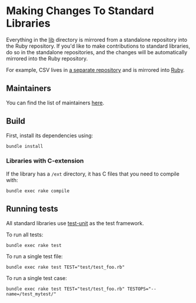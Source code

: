 # Making Changes To Standard Libraries

Everything in the [lib](https://github.com/ruby/ruby/tree/master/lib) directory is mirrored from a standalone repository into the Ruby repository.
If you'd like to make contributions to standard libraries, do so in the standalone repositories, and the
changes will be automatically mirrored into the Ruby repository.

For example, CSV lives in [a separate repository](https://github.com/ruby/csv) and is mirrored into [Ruby](https://github.com/ruby/ruby/tree/master/lib/csv).

## Maintainers

You can find the list of maintainers [here](https://docs.ruby-lang.org/en/master/maintainers_md.html#label-Maintainers).

## Build

First, install its dependencies using:

```shell
bundle install
```

### Libraries with C-extension

If the library has a `/ext` directory, it has C files that you need to compile with:

```shell
bundle exec rake compile
```

## Running tests

All standard libraries use [test-unit](https://github.com/test-unit/test-unit) as the test framework.

To run all tests:

```shell
bundle exec rake test
```

To run a single test file:

```shell
bundle exec rake test TEST="test/test_foo.rb"
```

To run a single test case:

```shell
bundle exec rake test TEST="test/test_foo.rb" TESTOPS="--name=/test_mytest/"
```
